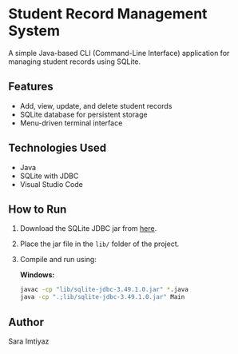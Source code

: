 # Student Record Management System

A simple Java-based CLI (Command-Line Interface) application for managing student records using SQLite.

## Features
- Add, view, update, and delete student records
- SQLite database for persistent storage
- Menu-driven terminal interface

## Technologies Used
- Java
- SQLite with JDBC
- Visual Studio Code

## How to Run
1. Download the SQLite JDBC jar from [here](https://github.com/xerial/sqlite-jdbc/releases).
2. Place the jar file in the `lib/` folder of the project.
3. Compile and run using:

   **Windows:**
   ```bash
   javac -cp "lib/sqlite-jdbc-3.49.1.0.jar" *.java
   java -cp ".;lib/sqlite-jdbc-3.49.1.0.jar" Main

## Author
Sara Imtiyaz 
